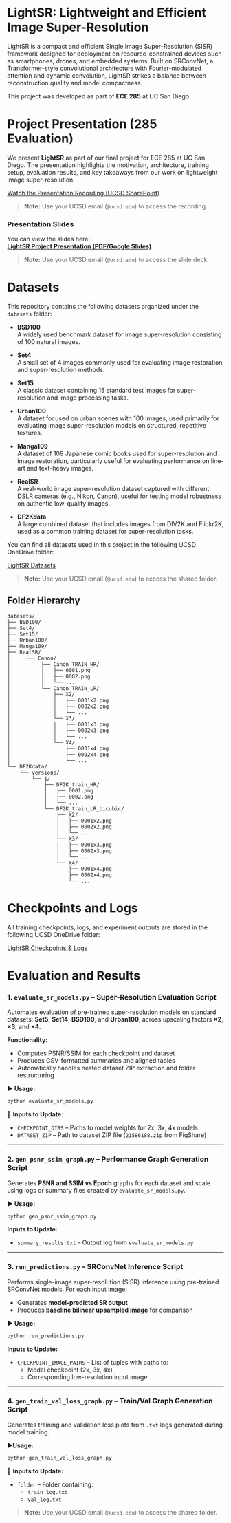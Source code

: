 # LightSR: Lightweight and Efficient Image Super-Resolution

LightSR is a compact and efficient Single Image Super-Resolution (SISR) framework designed for deployment on resource-constrained devices such as smartphones, drones, and embedded systems. Built on SRConvNet, a Transformer-style convolutional architecture with Fourier-modulated attention and dynamic convolution, LightSR strikes a balance between reconstruction quality and model compactness.

This project was developed as part of **ECE 285** at UC San Diego.

# Project Presentation (285 Evaluation)

We present **LightSR** as part of our final project for ECE 285 at UC San Diego. The presentation highlights the motivation, architecture, training setup, evaluation results, and key takeaways from our work on lightweight image super-resolution.

[Watch the Presentation Recording (UCSD SharePoint)](https://ucsdcloud-my.sharepoint.com/:v:/g/personal/vmoparthi_ucsd_edu/EatwsAhNSrNIouYCAYMS82YBXEfm38591dNp7CduyE0CAA?nav=eyJyZWZlcnJhbEluZm8iOnsicmVmZXJyYWxBcHAiOiJPbmVEcml2ZUZvckJ1c2luZXNzIiwicmVmZXJyYWxBcHBQbGF0Zm9ybSI6IldlYiIsInJlZmVycmFsTW9kZSI6InZpZXciLCJyZWZlcnJhbFZpZXciOiJNeUZpbGVzTGlua0NvcHkifX0&e=44oVJK)

> **Note:** Use your UCSD email (`@ucsd.edu`) to access the recording.


### Presentation Slides

You can view the slides here:  
**[LightSR Project Presentation (PDF/Google Slides)](https://ucsdcloud-my.sharepoint.com/:p:/g/personal/cviraktamath_ucsd_edu/EYLPpfE6z3tEvt7y8OyE4_UB1uw11Mo3LA_QSRXGKqIZsg?e=k2h8Wv)**

> **Note:** Use your UCSD email (`@ucsd.edu`) to access the slide deck.

# Datasets

This repository contains the following datasets organized under the `datasets` folder:

- **BSD100**  
  A widely used benchmark dataset for image super-resolution consisting of 100 natural images.

- **Set4**  
  A small set of 4 images commonly used for evaluating image restoration and super-resolution methods.

- **Set15**  
  A classic dataset containing 15 standard test images for super-resolution and image processing tasks.

- **Urban100**  
  A dataset focused on urban scenes with 100 images, used primarily for evaluating image super-resolution models on structured, repetitive textures.

- **Manga109**  
  A dataset of 109 Japanese comic books used for super-resolution and image restoration, particularly useful for evaluating performance on line-art and text-heavy images.

- **RealSR**  
  A real-world image super-resolution dataset captured with different DSLR cameras (e.g., Nikon, Canon), useful for testing model robustness on authentic low-quality images.

- **DF2Kdata**  
  A large combined dataset that includes images from DIV2K and Flickr2K, used as a common training dataset for super-resolution tasks.

You can find all datasets used in this project in the following UCSD OneDrive folder:

[LightSR Datasets](https://ucsdcloud-my.sharepoint.com/:f:/g/personal/vmoparthi_ucsd_edu/EmXlMFQoLTFJjgIVsoyPwVUBrmTBXueWPH2L-R219uxVQA?e=PGFl2g)

> **Note:** Use your UCSD email (`@ucsd.edu`) to access the shared folder.

## Folder Hierarchy


```plaintext
datasets/
├── BSD100/
├── Set4/
├── Set15/
├── Urban100/
├── Manga109/
├── RealSR/
│     └── Canon/
│          ├── Canon_TRAIN_HR/
│          │   ├── 0001.png
│          │   ├── 0002.png
│          │   └── ...
│          └── Canon_TRAIN_LR/
│              ├── X2/
│              │   ├── 0001x2.png
│              │   ├── 0002x2.png
│              │   └── ...
│              └── X3/
│              │   ├── 0001x3.png
│              │   ├── 0002x3.png
│              │   └── ...
│              └── X4/
│                  ├── 0001x4.png
│                  ├── 0002x4.png
│                  └── ...
└── DF2Kdata/
    └── versions/
        └── 1/
            ├── DF2K_train_HR/
            │   ├── 0001.png
            │   ├── 0002.png
            │   └── ...
            └── DF2K_train_LR_bicubic/
                ├── X2/
                │   ├── 0001x2.png
                │   ├── 0002x2.png
                │   └── ...
                └── X3/
                │   ├── 0001x3.png
                │   ├── 0002x3.png
                │   └── ...
                └── X4/
                    ├── 0001x4.png
                    ├── 0002x4.png
                    └── ...
```

# Checkpoints and Logs

All training checkpoints, logs, and experiment outputs are stored in the following UCSD OneDrive folder:

[LightSR Checkpoints & Logs](https://ucsdcloud-my.sharepoint.com/:f:/r/personal/vmoparthi_ucsd_edu/Documents/LightSR?csf=1&web=1&e=fR56pw)

# 

# Evaluation and Results

### 1. `evaluate_sr_models.py` – Super-Resolution Evaluation Script

Automates evaluation of pre-trained super-resolution models on standard datasets: **Set5**, **Set14**, **BSD100**, and **Urban100**, across upscaling factors **×2**, **×3**, and **×4**.

**Functionality:**
- Computes PSNR/SSIM for each checkpoint and dataset
- Produces CSV-formatted summaries and aligned tables
- Automatically handles nested dataset ZIP extraction and folder restructuring

▶ **Usage:**
```bash
python evaluate_sr_models.py
```

🔧 **Inputs to Update:**
- `CHECKPOINT_DIRS` – Paths to model weights for 2x, 3x, 4x models
- `DATASET_ZIP` – Path to dataset ZIP file (`21586188.zip` from FigShare)

---

### 2. `gen_psnr_ssim_graph.py` – Performance Graph Generation Script

Generates **PSNR and SSIM vs Epoch** graphs for each dataset and scale using logs or summary files created by `evaluate_sr_models.py`.

▶ **Usage:**
```bash
python gen_psnr_ssim_graph.py
```

**Inputs to Update:**
- `summary_results.txt` – Output log from `evaluate_sr_models.py`

---

### 3. `run_predictions.py` – SRConvNet Inference Script

Performs single-image super-resolution (SISR) inference using pre-trained SRConvNet models. For each input image:
- Generates **model-predicted SR output**
- Produces **baseline bilinear upsampled image** for comparison

▶ **Usage:**
```bash
python run_predictions.py
```

 **Inputs to Update:**
- `CHECKPOINT_IMAGE_PAIRS` – List of tuples with paths to:
  - Model checkpoint (2x, 3x, 4x)
  - Corresponding low-resolution input image

---

### 4. `gen_train_val_loss_graph.py` – Train/Val Graph Generation Script

Generates training and validation loss plots from `.txt` logs generated during model training.

▶**Usage:**
```bash
python gen_train_val_loss_graph.py
```

🔧 **Inputs to Update:**
- `folder` – Folder containing:
  - `train_log.txt`
  - `val_log.txt`



> **Note:** Use your UCSD email (`@ucsd.edu`) to access the shared folder.
